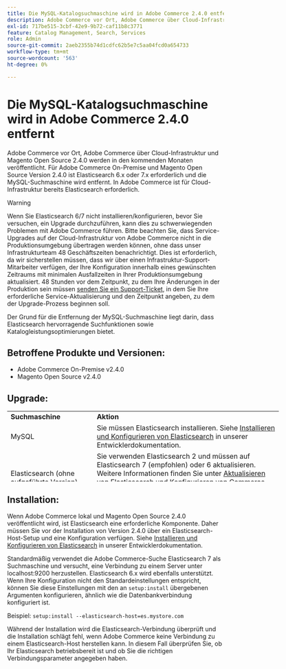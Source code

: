 ```yaml
---
title: Die MySQL-Katalogsuchmaschine wird in Adobe Commerce 2.4.0 entfernt
description: Adobe Commerce vor Ort, Adobe Commerce über Cloud-Infrastruktur und Magento Open Source 2.4.0 werden in den kommenden Monaten veröffentlicht. Für Adobe Commerce On-Premise und Magento Open Source Version 2.4.0 ist Elasticsearch 6.x oder 7.x erforderlich und die MySQL-Suchmaschine wird entfernt. In Adobe Commerce ist für Cloud-Infrastruktur bereits Elasticsearch erforderlich.
exl-id: 717be515-3cbf-42e9-9b72-caf11b8c3771
feature: Catalog Management, Search, Services
role: Admin
source-git-commit: 2aeb2355b74d1cdfc62b5e7c5aa04fcd0a654733
workflow-type: tm+mt
source-wordcount: '563'
ht-degree: 0%

---
```


# Die MySQL-Katalogsuchmaschine wird in Adobe Commerce 2.4.0 entfernt

Adobe Commerce vor Ort, Adobe Commerce über Cloud-Infrastruktur und Magento Open Source 2.4.0 werden in den kommenden Monaten veröffentlicht. Für Adobe Commerce On-Premise und Magento Open Source Version 2.4.0 ist Elasticsearch 6.x oder 7.x erforderlich und die MySQL-Suchmaschine wird entfernt. In Adobe Commerce ist für Cloud-Infrastruktur bereits Elasticsearch erforderlich.

>[!WARNING]
>
>Wenn Sie Elasticsearch 6/7 nicht installieren/konfigurieren, bevor Sie versuchen, ein Upgrade durchzuführen, kann dies zu schwerwiegenden Problemen mit Adobe Commerce führen. Bitte beachten Sie, dass Service-Upgrades auf der Cloud-Infrastruktur von Adobe Commerce nicht in die Produktionsumgebung übertragen werden können, ohne dass unser Infrastrukturteam 48 Geschäftszeiten benachrichtigt. Dies ist erforderlich, da wir sicherstellen müssen, dass wir über einen Infrastruktur-Support-Mitarbeiter verfügen, der Ihre Konfiguration innerhalb eines gewünschten Zeitraums mit minimalen Ausfallzeiten in Ihrer Produktionsumgebung aktualisiert. 48 Stunden vor dem Zeitpunkt, zu dem Ihre Änderungen in der Produktion sein müssen [senden Sie ein Support-Ticket](/help/help-center-guide/help-center/magento-help-center-user-guide.md#submit-ticket), in dem Sie Ihre erforderliche Service-Aktualisierung und den Zeitpunkt angeben, zu dem der Upgrade-Prozess beginnen soll.

Der Grund für die Entfernung der MySQL-Suchmaschine liegt darin, dass Elasticsearch hervorragende Suchfunktionen sowie Katalogleistungsoptimierungen bietet.

## Betroffene Produkte und Versionen:

* Adobe Commerce On-Premise v2.4.0
* Magento Open Source v2.4.0

## Upgrade:

<table style="height: 164px; width: 632.2px;">
<tbody>
<tr>
<td class="wysiwyg-text-align-center" style="width: 133px;"><strong>Suchmaschine</strong></td>
<td class="wysiwyg-text-align-center" style="width: 478.2px;"><strong>Aktion</strong></td>
</tr>
<tr>
<td class="wysiwyg-text-align-center" style="width: 133px;">MySQL</td>
<td style="width: 478.2px;">Sie müssen Elasticsearch installieren. Siehe <a href="https://experienceleague.adobe.com/en/docs/commerce-operations/configuration-guide/search/overview-search">Installieren und Konfigurieren von Elasticsearch</a> in unserer Entwicklerdokumentation.</td>
</tr>
<tr>
<td class="wysiwyg-text-align-center" style="width: 133px;">Elasticsearch (ohne aufgeführte Version)</td>
<td style="width: 478.2px;">Sie verwenden Elasticsearch 2 und müssen auf Elasticsearch 7 (empfohlen) oder 6 aktualisieren. Weitere Informationen finden Sie unter <a href="https://experienceleague.adobe.com/en/docs/commerce-operations/configuration-guide/search/overview-search#es-upgrade6">Aktualisieren von Elasticsearch</a> und <a href="https://experienceleague.adobe.com/en/docs/commerce-operations/configuration-guide/search/configure-search-engine">Konfigurieren von Commerce für die Verwendung von Elasticsearch</a> in unserer Entwicklerdokumentation.</td>
</tr>
<tr>
<td class="wysiwyg-text-align-center" style="width: 133px;">ELASTICSEARCH 5</td>
<td style="width: 478.2px;">Elasticsearch 5 hat das <a href="https://www.elastic.co/support/eol">Ende der Lebensdauer</a> erreicht und wird in Adobe Commerce 2.4.0 nicht mehr unterstützt. Aktualisierung auf Elasticsearch 7 (empfohlen) oder 6.</td>
</tr>
<tr>
<td class="wysiwyg-text-align-center" style="width: 133px;">Elasticsearch 6 oder 7</td>
<td style="width: 478.2px;">Sie müssen keine weiteren Schritte ausführen, bevor Sie auf Adobe Commerce 2.4.0 aktualisieren.</td>
</tr>
<tr>
<td class="wysiwyg-text-align-center" style="width: 133px;">Drittanbietererweiterung</td>
<td style="width: 478.2px;">Sie müssen Elasticsearch nicht installieren. Adobe Commerce empfiehlt Ihnen, sich an Ihren Suchmaschinenanbieter zu wenden, um festzustellen, ob Ihre Erweiterung vollständig mit Adobe Commerce 2.4.0 kompatibel ist.</td>
</tr>
</tbody>
</table>

## Installation:

Wenn Adobe Commerce lokal und Magento Open Source 2.4.0 veröffentlicht wird, ist Elasticsearch eine erforderliche Komponente. Daher müssen Sie vor der Installation von Version 2.4.0 über ein Elasticsearch-Host-Setup und eine Konfiguration verfügen. Siehe [Installieren und Konfigurieren von Elasticsearch](https://experienceleague.adobe.com/en/docs/commerce-operations/configuration-guide/search/overview-search) in unserer Entwicklerdokumentation.

Standardmäßig verwendet die Adobe Commerce-Suche Elasticsearch 7 als Suchmaschine und versucht, eine Verbindung zu einem Server unter localhost:9200 herzustellen. Elasticsearch 6.x wird ebenfalls unterstützt. Wenn Ihre Konfiguration nicht den Standardeinstellungen entspricht, können Sie diese Einstellungen mit den an `setup:install` übergebenen Argumenten konfigurieren, ähnlich wie die Datenbankverbindung konfiguriert ist.

Beispiel: `setup:install --elasticsearch-host=es.mystore.com`

Während der Installation wird die Elasticsearch-Verbindung überprüft und die Installation schlägt fehl, wenn Adobe Commerce keine Verbindung zu einem Elasticsearch-Host herstellen kann. In diesem Fall überprüfen Sie, ob Ihr Elasticsearch betriebsbereit ist und ob Sie die richtigen Verbindungsparameter angegeben haben.
